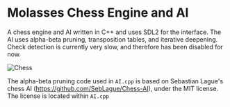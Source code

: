 # Molasses Chess Engine and AI
A chess engine and AI written in C++ and uses SDL2 for the interface. The AI uses alpha-beta pruning, transposition tables, and iterative deepening. Check detection is currently very slow, and therefore has been disabled for now.

![Chess](https://github.com/alexdboxall/Molasses-Chess-Engine/tree/master/icons/documentation_img.PNG "Chess")

The alpha-beta pruning code used in `AI.cpp` is based on Sebastian Lague's chess AI (https://github.com/SebLague/Chess-AI), under the MIT license. The license is located within `AI.cpp`